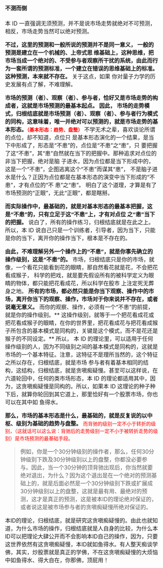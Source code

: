 <font size=4>

#### 不测而侧

本 ID 一直强调无须预测，并不是说市场走势就绝对不可预测，相反，市场走势当然可以绝对预测。

**不过，这里的预测和一般所说的预测并不是同一意义，
一般的预测是建立在一个机械的、上帝式思 维基础上，这种思维，把市场当成一个绝对的、不受参与者观察所干扰的系统，由此而行为一套所谓的预测标准，一个建立在错误的思维基础上的标准。这种预测，本来就不存在。**
关于这点，如果 你对量子力学的历史发展有点了解，不难理解。

**市场的预测（者）、观察（者）、参与者，恰好又是市场走势的构成者，这就是市场预测的最基本起点。 
因此， 市场的走势模式，归根结底就是市场预测（者）、观察（者）、参与者行为模式的同构，这意味着，唯一并绝对可以预测的，就是市场走势的基本形态。<font color="red" size="3">（基本形态：趋势、盘整）</font>** 不学无术之辈，喜欢谈论所谓的点位，却不知道，点位只 是基本形态演化的一个结果，是当下中形成了，形态是“不患”的，点位是“不患”之“患”，只 要把握了这“不患”，其“患”自然就在当下的把握中。那种追求对点位的非当下把握，绝对是脑 子进水，因为点位都是当下形成中的，这是一个“不患”，企图逃离这个“不患”而谋其“患”， 不是脑子进水是什么？正因为点位都是在基本形态的演变中当下形成的“不患”，才有点位的“不 患”之“患”。 明白了这个道理，才算是有了市场预测的“正眼”，无此“正眼”，都是瞎掰。


**而实际操作中，最基础的，就是对基本形态的最基本把握，这是“不患”的，只有立足于这“不患”上，才有对点位 之“患”当下的把握。** 说白了，所有的操作练习，归根结底就是在此之上。所以，本 ID 说自己只是一个训练者，引导者，因为当下，只能是你的当下，离开你的操作当下，根本是不存在的。

**由此，不难理解另外一个操作上的“不患”，就是你事先确立的操作级别，这是“不患”的。** 市场，归根结底只是你的市场，就像，一个看花只能看到花的眼睛，那自然看花就是花，不会把花看成猴子， 科学的把戏，就是要先假设所有的被科学定义为眼睛的物体，都只能把花看成花，所以科学在股市 上注定死无葬身之地。 **所有的市场，都必然只能是你当下观察、操作中的市场，离开你当下的观察、操作，市场对于你来说并不存在，或者说毫无意义。** 而你的观察、操作，必须有一个“不患”的前提，就是你的操作级别。** 这操作级别，就等于一个把花看成花或把花看成猴子的眼睛，在你的世界里，把花看成花与把花看成猴子所包含的基本模式是同构的，关键是这个模式，而不是花还是猴子的不同设定。**  所以， 本 ID 的理论里，可以适用于任何操作级别的人，因为不同级别之间的基本模式是同构的，这就是市场的一个基本特征。注意，这特征不是理所当然的，这个特征之所以存在，归根结底，就是市场 参与者有着基本相同的结构，这结构，归根结底，就是贪嗔痴疑慢。甚至可以这样说，在六道轮回中，任何的类市场形态，本 ID 的理论都适用其中，因为，这贪嗔痴疑慢是同构的。所以，如果本 ID 这理论的种子种下后，就算你轮回到其它道上，那里恰好有一个股票市场，你也可以在其中如 鱼得水。

**那么，市场的基本形态是什么，最基础的，就是反复说的以中枢、级别为基础的趋势与盘整。** <font size=3 color=red>而背驰的级别一定不小于转折的级别，（这就话可以这么说：背驰后的走势级别一定不小于被转折走势的级别）是市场预测的最基础手段。</font>
> 例如，你是一个30分钟级别的操作者，那么，任何30分钟级别下跌及30分钟级别以上的盘整，你都没必要参与。因此，当一个30分钟的顶背驰出现后，你当然就要绝对退出，为什么？因为这个退出是在一个绝对的预测基础上的，就是后面必然是一个30分钟级别下跌或扩展成30分钟级别以上的盘整，这就是最有用、最绝对的预测，这才是真正的预测，这是被本ID的理论绝对保证的，或者说这是被市场参与者的贪嗔痴疑慢所绝对保证的。

 本ID的理论，归根结底，就是研究这贪嗔痴疑慢的。由此也就知道，为什么市场的操作，归根结底就是人自身的比较，为什么本ID可以把理论大肆公开而不会影响本ID自己的操作，因为，只要这世界依然有这贪嗔痴疑慢，本ID就如鱼得水。有人整天痴谈学佛，其实，炒股票就是真正的学佛，不在这贪嗔痴疑慢的大烦恼中如鱼得水、得大自在，你那佛，顶屁用！